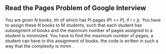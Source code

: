 ## Read the Pages Problem of  Google Interview
You are given N books, ith of which has Pi pages (Pi <= Pj, if i < j). You have  to assign these N books to M students, such that each student has subsegment of books and the maximum number of  pages assigned to a student is minimized.
You have to find the maximum number of pages, a student can have in this assignment of books.
the code is written in  such a way that  the complexity is minm  . 
